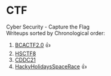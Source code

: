 # CTF
Cyber Security - Capture the Flag  
Writeups sorted by Chronological order:  
1. [BCACTF2.0](https://github.com/Rookie441/CTF/blob/main/CTFs/BCACTF2.0_Writeup.md) 👍
2. [HSCTF8](https://github.com/Rookie441/CTF/blob/main/CTFs/HSCTF8_Writeup.md)
3. [CDDC21](https://github.com/Rookie441/CTF/blob/main/CTFs/CDDC21_Writeup.md)
4. [HackyHolidaysSpaceRace](https://github.com/Rookie441/CTF/blob/main/CTFs/Hacky_Holidays_Space_Race_Writeup.md) 👍
